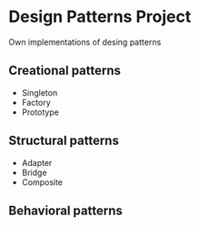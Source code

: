 # Design Patterns Project
Own implementations of desing patterns

## Creational patterns
- Singleton
- Factory
- Prototype

## Structural patterns
- Adapter
- Bridge
- Composite

## Behavioral patterns
